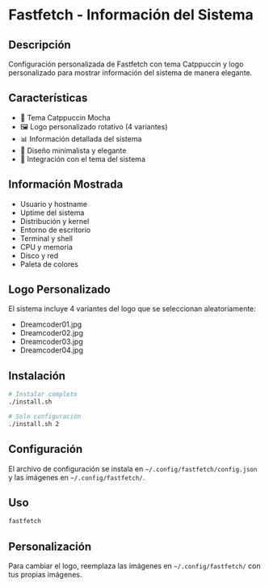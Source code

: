 # Fastfetch - Información del Sistema

## Descripción
Configuración personalizada de Fastfetch con tema Catppuccin y logo personalizado para mostrar información del sistema de manera elegante.

## Características
- 🎨 Tema Catppuccin Mocha
- 🖼️ Logo personalizado rotativo (4 variantes)
- 📊 Información detallada del sistema
- 🎯 Diseño minimalista y elegante
- 🔧 Integración con el tema del sistema

## Información Mostrada
- Usuario y hostname
- Uptime del sistema
- Distribución y kernel
- Entorno de escritorio
- Terminal y shell
- CPU y memoria
- Disco y red
- Paleta de colores

## Logo Personalizado
El sistema incluye 4 variantes del logo que se seleccionan aleatoriamente:
- Dreamcoder01.jpg
- Dreamcoder02.jpg
- Dreamcoder03.jpg
- Dreamcoder04.jpg

## Instalación
```bash
# Instalar completo
./install.sh

# Solo configuración
./install.sh 2
```

## Configuración
El archivo de configuración se instala en `~/.config/fastfetch/config.json` y las imágenes en `~/.config/fastfetch/`.

## Uso
```bash
fastfetch
```

## Personalización
Para cambiar el logo, reemplaza las imágenes en `~/.config/fastfetch/` con tus propias imágenes. 